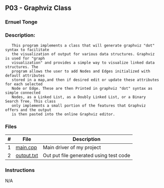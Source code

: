 ## P03 - Graphviz Class
### Ernuel Tonge
### Description:

       This program implements a class that will generate graphviz "dot" syntax to facilitate 
       the visualization of output for various data structures. Graphviz is used for "graph 
       visualization" and provides a simple way to visualize linked data structures. The  
       program allows the user to add Nodes and Edges initialized with default attributes  
       stored in a map,and then if desired edit or update these attributes for each selected 
       Node or Edge. These are then Printed in graphviz "dot" syntax as  simple connected  
       Nodes, as a Linked List, as a Doubly Linked List, or a Binary Search Tree. This class  
       only implements a small portion of the features that Graphviz offers and the output 
       is then pasted into the online Graphviz editor.




### Files

|   #   | File            | Description                                        |
| :---: | --------------- | -------------------------------------------------- |
|   1   | [main.cpp](https://github.com/ErnuelTonge/2143-OOP-Tonge/blob/main/Assignments/P02/main.cpp)        | Main driver of my project                          |
|   2   | [output.txt](https://github.com/ErnuelTonge/2143-OOP-Tonge/blob/main/Assignments/P02/output.txt)      | Out put file generated using test code             |

### Instructions

N/A

